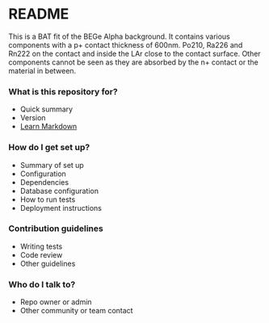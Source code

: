 # README #

This is a BAT fit of the BEGe Alpha background. It contains various components with a p+ contact thickness of 600nm. Po210, Ra226 and Rn222 on the contact and inside the LAr close to the contact surface. Other components cannot be seen as they are absorbed by the n+ contact or the material in between.

### What is this repository for? ###

* Quick summary
* Version
* [Learn Markdown](https://bitbucket.org/tutorials/markdowndemo)

### How do I get set up? ###

* Summary of set up
* Configuration
* Dependencies
* Database configuration
* How to run tests
* Deployment instructions

### Contribution guidelines ###

* Writing tests
* Code review
* Other guidelines

### Who do I talk to? ###

* Repo owner or admin
* Other community or team contact